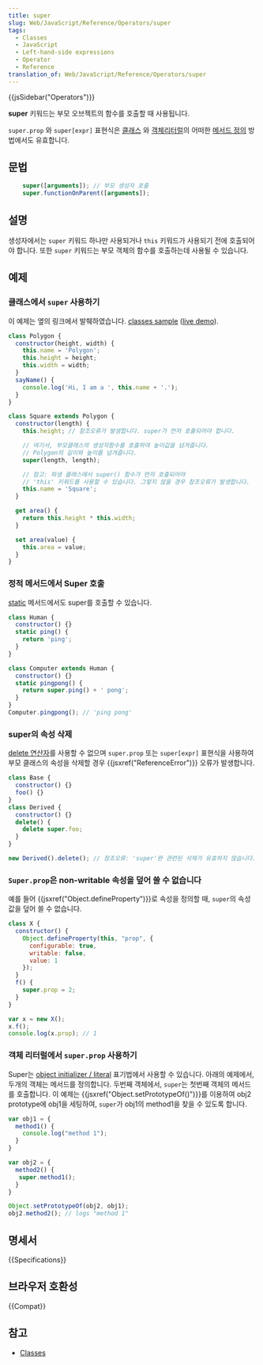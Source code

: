 ```yaml
---
title: super
slug: Web/JavaScript/Reference/Operators/super
tags:
  - Classes
  - JavaScript
  - Left-hand-side expressions
  - Operator
  - Reference
translation_of: Web/JavaScript/Reference/Operators/super
---
```


{{jsSidebar("Operators")}}

**super** 키워드는 부모 오브젝트의 함수를 호출할 때 사용됩니다.

`super.prop` 와 `super[expr]` 표현식은 [클래스](/ko/docs/Web/JavaScript/Reference/Classes) 와 [객체리터럴](/ko/docs/Web/JavaScript/Reference/Operators/Object_initializer)의 어떠한 [메서드 정의](/ko/docs/Web/JavaScript/Reference/Functions/Method_definitions) 방법에서도 유효합니다.

## 문법

```js
    super([arguments]); // 부모 생성자 호출
    super.functionOnParent([arguments]);
```

## 설명

생성자에서는 `super` 키워드 하나만 사용되거나 `this` 키워드가 사용되기 전에 호출되어야 합니다. 또한 `super` 키워드는 부모 객체의 함수를 호출하는데 사용될 수 있습니다.

## 예제

### 클래스에서 `super` 사용하기

이 예제는 옆의 링크에서 발췌하였습니다. [classes sample](https://github.com/GoogleChrome/samples/blob/gh-pages/classes-es6/index.html) ([live demo](https://googlechrome.github.io/samples/classes-es6/index.html)).

```js
class Polygon {
  constructor(height, width) {
    this.name = 'Polygon';
    this.height = height;
    this.width = width;
  }
  sayName() {
    console.log('Hi, I am a ', this.name + '.');
  }
}

class Square extends Polygon {
  constructor(length) {
    this.height; // 참조오류가 발생합니다. super가 먼저 호출되어야 합니다.

    // 여기서, 부모클래스의 생성자함수를 호출하여 높이값을 넘겨줍니다.
    // Polygon의 길이와 높이를 넘겨줍니다.
    super(length, length);

    // 참고: 파생 클래스에서 super() 함수가 먼저 호출되어야
    // 'this' 키워드를 사용할 수 있습니다. 그렇지 않을 경우 참조오류가 발생합니다.
    this.name = 'Square';
  }

  get area() {
    return this.height * this.width;
  }

  set area(value) {
    this.area = value;
  }
}
```

### 정적 메서드에서 Super 호출

[static](/ko/docs/Web/JavaScript/Reference/Classes/static) 메서드에서도 super를 호출할 수 있습니다.

```js
class Human {
  constructor() {}
  static ping() {
    return 'ping';
  }
}

class Computer extends Human {
  constructor() {}
  static pingpong() {
    return super.ping() + ' pong';
  }
}
Computer.pingpong(); // 'ping pong'
```

### super의 속성 삭제

[delete 연산자](/ko/docs/Web/JavaScript/Reference/Operators/delete)를 사용할 수 없으며 `super.prop` 또는 `super[expr]` 표현식을 사용하여 부모 클래스의 속성을 삭제할 경우 {{jsxref("ReferenceError")}} 오류가 발생합니다.

```js
class Base {
  constructor() {}
  foo() {}
}
class Derived {
  constructor() {}
  delete() {
    delete super.foo;
  }
}

new Derived().delete(); // 참조오류: 'super'완 관련된 삭제가 유효하지 않습니다.
```

### `Super.prop`은 non-writable 속성을 덮어 쓸 수 없습니다

예를 들어 {{jsxref("Object.defineProperty")}}로 속성을 정의할 때, `super`의 속성 값을 덮어 쓸 수 없습니다.

```js
class X {
  constructor() {
    Object.defineProperty(this, "prop", {
      configurable: true,
      writable: false,
      value: 1
    });
  }
  f() {
    super.prop = 2;
  }
}

var x = new X();
x.f();
console.log(x.prop); // 1
```

### 객체 리터럴에서 `super.prop` 사용하기

Super는 [object initializer / literal](/ko/docs/Web/JavaScript/Reference/Operators/Object_initializer) 표기법에서 사용할 수 있습니다. 아래의 예제에서, 두개의 객체는 메서드를 정의합니다. 두번째 객체에서, `super`는 첫번째 객체의 메서드를 호출합니다. 이 예제는 {{jsxref("Object.setPrototypeOf()")}}를 이용하여 obj2 prototype에 obj1을 세팅하여, `super`가 obj1의 method1을 찾을 수 있도록 합니다.

```js
var obj1 = {
  method1() {
    console.log("method 1");
  }
}

var obj2 = {
  method2() {
   super.method1();
  }
}

Object.setPrototypeOf(obj2, obj1);
obj2.method2(); // logs "method 1"
```

## 명세서

{{Specifications}}

## 브라우저 호환성

{{Compat}}

## 참고

- [Classes](/ko/docs/Web/JavaScript/Reference/Classes)
